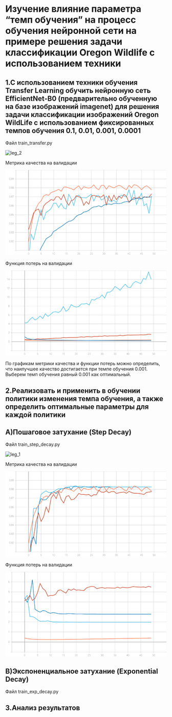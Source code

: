 # Изучение влияние параметра “темп обучения” на процесс обучения нейронной сети на примере решения задачи классификации Oregon Wildlife с использованием техники
## 1.С использованием  техники обучения Transfer Learning обучить нейронную сеть EfficientNet-B0 (предварительно обученную на базе изображений imagenet) для решения задачи классификации изображений Oregon WildLife с использованием фиксированных темпов обучения 0.1, 0.01, 0.001, 0.0001
Файл train_transfer.py

![leg_2](https://user-images.githubusercontent.com/80068414/111864984-537fde80-8975-11eb-9733-20c220b1e233.png)

Метрика качества на валидации

![acc_1](https://github.com/EugenTrifonov/lab_3/blob/main/graph/epoch_categorical_accuracy.svg)

Функция потерь на валидации

![loss_1](https://github.com/EugenTrifonov/lab_3/blob/main/graph/epoch_loss.svg)

По графикам метрики качества и функции потерь можно определить, что наилучшее качество достигается при темпе обучения 0.001. Выберем темп обучения равный 0.001 как оптимальный.
## 2.Реализовать и применить в обучении политики изменения темпа обучения, а также определить оптимальные параметры для каждой политики
## A)Пошаговое затухание (Step Decay)
Файл train_step_decay.py

![leg_1](https://user-images.githubusercontent.com/80068414/111865770-02beb480-897a-11eb-8821-2c1f778f9fff.png)

Метрика качества на валидации

![acc_2](https://github.com/EugenTrifonov/lab_3/blob/main/graph/epoch_categorical_accuracy_step.svg)

Функция потерь на валидации

![loss_2](https://github.com/EugenTrifonov/lab_3/blob/main/graph/epoch_loss_step.svg)
## B)Экспоненциальное затухание (Exponential Decay)
Файл train_exp_decay.py

## 3.Анализ результатов

